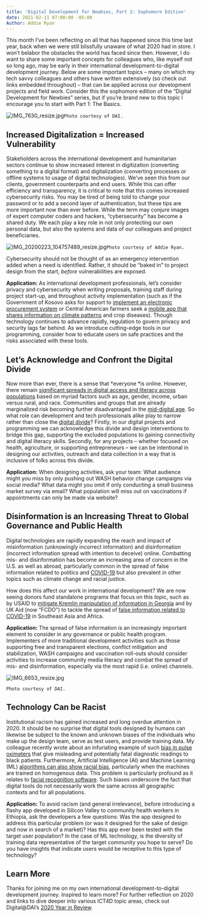 ```yaml
---
title: 'Digital Development for Newbies, Part 2: Sophomore Edition'
date: 2021-02-11 07:00:00 -05:00
Author: Addie Ryan
---
```


This month I’ve been reflecting on all that has happened since this time last year, back when we were still blissfully unaware of what 2020 had in store. I won’t belabor the obstacles the world has faced since then. However, I do want to share some important concepts for colleagues who, like myself not so long ago, may be early in their international development-to-digital development journey. Below are some important topics – many on which my tech savvy colleagues and others have written extensively (so check out links embedded throughout) – that can be applied across our development projects and field work. Consider this the sophomore edition of the “Digital Development for Newbies” series, but if you’re brand new to this topic I encourage you to start with Part 1: The Basics.

![IMG_7630_resize.jpg](/uploads/IMG_7630_resize.jpg)`Photo courtesy of DAI.`

<!--more-->

## Increased Digitalization = Increased Vulnerability

Stakeholders across the international development and humanitarian sectors continue to show increased interest in digitization (converting something to a digital format) and digitalization (converting processes or offline systems to usage of digital technologies). We’ve seen this from our clients, government counterparts and end users. While this can offer efficiency and transparency, it is critical to note that this comes increased cybersecurity risks. You may be tired of being told to change your password or to add a second layer of authentication, but these tips are more important now than ever before. While the term may conjure images of expert computer coders and hackers, “cybersecurity” has become a shared duty. We each play a key role in not only protecting our own personal data, but also the systems and data of our colleagues and project beneficiaries.

![IMG_20200223_104757489_resize.jpg](/uploads/IMG_20200223_104757489_resize.jpg)`Photo courtesy of Addie Ryan.`

Cybersecurity should not be thought of as an emergency intervention added when a need is identified. Rather, it should be “baked in” to project design from the start, *before* vulnerabilities are exposed.

**Application:** As international development professionals, let’s consider privacy and cybersecurity when writing proposals, training staff during project start-up, and throughout activity implementation (such as if the Government of Kosovo asks for support to [implement an electronic procurement system](https://www.dai.com/our-work/projects/kosovo-transparent-effective-and-accountable-municipalities-team) or Central American farmers seek a [mobile app that shares information on climate patterns](https://assetify-dai.com/pdfs/digital-coffee-cloud-eng.pdf) and crop diseases). Though technology continues to advance rapidly, regulation to govern privacy and security lags far behind. As we introduce cutting-edge tools in our programming, consider how to educate users on safe practices and the risks associated with these tools.

## Let’s Acknowledge and Confront the Digital Divide

Now more than ever, there is a sense that \*everyone \*is online. However, there remain [significant spreads in digital access and literacy across populations](https://www.governing.com/now/Its-2020-Why-Is-the-Digital-Divide-Still-with-Us.html) based on myriad factors such as age, gender, income, urban versus rural, and race. Communities and groups that are already marginalized risk becoming further disadvantaged in the [mid-digital age](https://techcrunch.com/2016/06/23/the-three-ages-of-digital/). So what role can development and tech professionals alike play to narrow rather than close the [digital divide](https://dai-global-digital.com/covid-19-the-importance-of-understanding-digital-divides-during-the-pandemic-response.html)? Firstly, in our digital projects and programming we can acknowledge this divide and design interventions to bridge this gap, supporting the excluded populations to gaining connectivity and digital literacy skills. Secondly, for any projects – whether focused on health, agriculture, or supporting entrepreneurs – we can be intentional in designing our activities, outreach and data collection in a way that is inclusive of folks across this divide.

**Application:** When designing activities, ask your team: What audience might you miss by only pushing out WASH behavior change campaigns via social media? What data might you omit if only conducting a small business market survey via email? What population will miss out on vaccinations if appointments can only be made via website?

## Disinformation is an Increasing Threat to Global Governance and Public Health

Digital technologies are rapidly expanding the reach and impact of misinformation (unknowingly incorrect information) and disinformation (incorrect information spread with intention to deceive) online. Combatting mis- and disinformation has become an increasing area of concern in the U.S. as well as abroad, particularly common in the spread of false information related to politics and [COVID-19](https://blog.twitter.com/en_us/topics/company/2020/covid19-vaccine.html) but also prevalent in other topics such as climate change and racial justice.

How does this affect our work in international development? We are now seeing donors fund standalone programs that focus on this topic, such as by USAID to [mitigate Kremlin manipulation of information in Georgia](https://www.usaid.gov/news-information/press-releases/oct-8-2020-usaid-launches-innovative-program-counter-disinformation-georgia) and by UK Aid (now “FCDO”) to tackle the spread of [false information related to COVID-19](https://www.gov.uk/government/news/uk-aid-to-tackle-global-spread-of-coronavirus-fake-news) in Southeast Asia and Africa.

**Application:** The spread of false information is an increasingly important element to consider in any governance or public health program. Implementers of more traditional development activities such as those supporting free and transparent elections, conflict mitigation and stabilization, WASH campaigns and vaccination roll-outs should consider activities to increase community media literacy and combat the spread of mis- and disinformation, especially via the most rapid (i.e. online) channels.

![IMG_6653_resize.jpg](/uploads/IMG_6653_resize.jpg)

`Photo courtesy of DAI.`

## Technology Can be Racist

Institutional racism has gained increased and long overdue attention in 2020. It should be no surprise that digital tools designed by humans can likewise be subject to the known and unknown biases of the individuals who make up the design team, serve as test users, and provide training data. My colleague recently wrote about an infuriating example of such [bias in pulse oximeters](https://dai-global-digital.com/racist-hardware-and-what-to-do-about-it.html) that give misleading and potentially fatal diagnostic readings to black patients. Furthermore, Artificial Intelligence (AI) and Machine Learning (ML) [algorithms can also show racial bias](https://dai-global-digital.com/algorithms-in-development.html?utm_source=related-box), particularly when the machines are trained on homogenous data. This problem is particularly profound as it relates to [facial recognition software](https://www.utdallas.edu/news/science-technology/racial-bias-facial-recognition-2020/). Such biases underscore the fact that digital tools do not necessarily work the same across all geographic contexts and for all populations.

**Application:** To avoid racism (and general irrelevance), before introducing a flashy app developed in Silicon Valley to community health workers in Ethiopia, ask the developers a few questions: Was the app designed to address this particular problem (or was it designed for the sake of design and now in search of a market)? Has this app ever been tested with the target user population? In the case of ML technology, is the diversity of training data representative of the target community you hope to serve? Do you have insights that indicate users would be receptive to this type of technology?

## Learn More

Thanks for joining me on my own international development-to-digital development journey. Inspired to learn more? For further reflection on 2020 and links to dive deeper into various ICT4D topic areas, check out Digital@DAI’s [2020 Year in Review](https://dai-global-digital.com/digital-at-dai-2020-year-in-review.html).